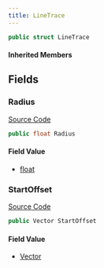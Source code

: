 ```yaml
---
title: LineTrace
---
```


```csharp
public struct LineTrace
```

#### Inherited Members

## Fields

### Radius

[Source Code](https://github.com/swiftly-solution/swiftlys2/blob/main/managed/src/SwiftlyS2.Shared/Natives/Structs/Ray_t.cs#L9)

```csharp
public float Radius
```

#### Field Value

- [float](https://learn.microsoft.com/dotnet/api/system.single)

### StartOffset

[Source Code](https://github.com/swiftly-solution/swiftlys2/blob/main/managed/src/SwiftlyS2.Shared/Natives/Structs/Ray_t.cs#L8)

```csharp
public Vector StartOffset
```

#### Field Value

- [Vector](/docs/api/shared/natives/vector)

